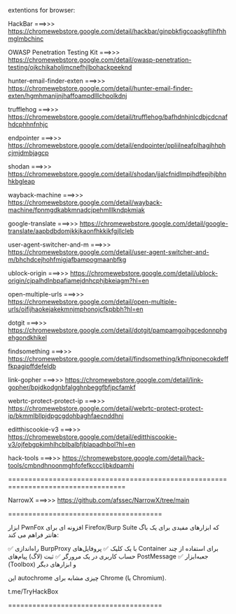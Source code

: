 extentions for browser:

 HackBar
===>>> https://chromewebstore.google.com/detail/hackbar/ginpbkfigcoaokgflihfhhmglmbchinc


 OWASP Penetration Testing Kit
===>>> https://chromewebstore.google.com/detail/owasp-penetration-testing/ojkchikaholjmcnefhjlbohackpeeknd

 hunter-email-finder-exten
===>>> https://chromewebstore.google.com/detail/hunter-email-finder-exten/hgmhmanijnjhaffoampdlllchpolkdnj

 trufflehog
===>>> https://chromewebstore.google.com/detail/trufflehog/bafhdnhjnlcdbjcdcnafhdcphhnfnhjc

 endpointer
===>>> https://chromewebstore.google.com/detail/endpointer/ppliilneafplhagjhhphcjmjdmbjagcp

 shodan
===>>> https://chromewebstore.google.com/detail/shodan/jjalcfnidlmpjhdfepjhjbhnhkbgleap

 wayback-machine
===>>> https://chromewebstore.google.com/detail/wayback-machine/fpnmgdkabkmnadcjpehmlllkndpkmiak

 google-translate
===>>> https://chromewebstore.google.com/detail/google-translate/aapbdbdomjkkjkaonfhkkikfgjllcleb

 user-agent-switcher-and-m
===>>> https://chromewebstore.google.com/detail/user-agent-switcher-and-m/bhchdcejhohfmigjafbampogmaanbfkg

 ublock-origin
===>>> https://chromewebstore.google.com/detail/ublock-origin/cjpalhdlnbpafiamejdnhcphjbkeiagm?hl=en

 open-multiple-urls
===>>> https://chromewebstore.google.com/detail/open-multiple-urls/oifijhaokejakekmnjmphonojcfkpbbh?hl=en

 dotgit
===>>> https://chromewebstore.google.com/detail/dotgit/pampamgoihgcedonnphgehgondkhikel

 findsomething
===>>> https://chromewebstore.google.com/detail/findsomething/kfhniponecokdefffkpagipffdefeldb

 link-gopher
===>>> https://chromewebstore.google.com/detail/link-gopher/bpjdkodgnbfalgghnbeggfbfjpcfamkf

 webrtc-protect-protect-ip
===>>> https://chromewebstore.google.com/detail/webrtc-protect-protect-ip/bkmmlbllpjdpgcgdohbaghfaecnddhni

 editthiscookie-v3
===>>> https://chromewebstore.google.com/detail/editthiscookie-v3/ojfebgpkimhlhcblbalbfjblapadhbol?hl=en

 hack-tools
===>>> https://chromewebstore.google.com/detail/hack-tools/cmbndhnoonmghfofefkcccljbkdpamhi



===================================================================================

NarrowX
===>>> https://github.com/afssec/NarrowX/tree/main

======================================

ابزار PwnFox  افزونه‌ ای برای Firefox/Burp Suite که ابزارهای مفیدی برای یک باگ‌ هانتر فراهم می‌ کند:

✅ راه‌اندازی BurpProxy با یک کلیک
✅ پروفایل‌های Container برای استفاده از چند حساب کاربری در یک مرورگر
✅ ثبت (لاگ) پیام‌های PostMessage
✅ جعبه‌ابزار (Toolbox) و ابزارهای دیگر

این autochrome چیزی مشابه برای Chrome (یا Chromium).

t.me/TryHackBox

======================================
